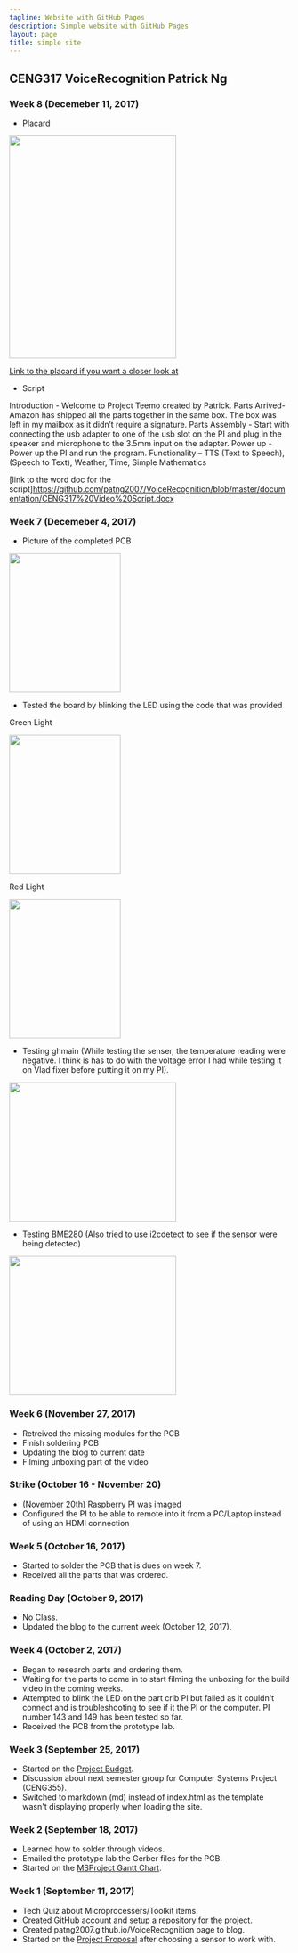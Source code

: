 ```yaml
---
tagline: Website with GitHub Pages
description: Simple website with GitHub Pages
layout: page
title: simple site
---
```


CENG317 VoiceRecognition Patrick Ng
-------------
### Week 8 (Decemeber 11, 2017)
* Placard 


<img src="https://raw.githubusercontent.com/patng2007/VoiceRecognition/master/images/Placard%20PatrickNg.png" width="300" height="400">

[Link to the placard if you want a closer look at](https://raw.githubusercontent.com/patng2007/VoiceRecognition/master/images/Placard%20PatrickNg.png) 

* Script

Introduction - Welcome to Project Teemo created by Patrick.
Parts Arrived- Amazon has shipped all the parts together in the same box. The box was left in my mailbox as it didn’t require a signature.
Parts Assembly - Start with connecting the usb adapter to one of the usb slot on the PI and plug in the speaker and microphone to the 3.5mm input on the adapter. 
Power up - Power up the PI and run the program.
Functionality – TTS (Text to Speech), (Speech to Text), Weather, Time, Simple Mathematics

[link to the word doc for the script]https://github.com/patng2007/VoiceRecognition/blob/master/documentation/CENG317%20Video%20Script.docx

### Week 7 (Decemeber 4, 2017)
* Picture of the completed PCB 


<img src="https://raw.githubusercontent.com/patng2007/VoiceRecognition/master/images/PCB.jpg" width="200" height="250">

* Tested the board by blinking the LED using the code that was provided

Green Light


<img src="https://raw.githubusercontent.com/patng2007/VoiceRecognition/master/images/25130200_1596600073717008_2110699828_o.jpg" width="200" height="250">

Red Light


<img src="https://raw.githubusercontent.com/patng2007/VoiceRecognition/master/images/25198686_1596600080383674_1571117686_o.jpg" width="200" height="250">

* Testing ghmain (While testing the senser, the temperature reading were negative. I think is has to do with the voltage error I had while testing it on Vlad fixer before putting it on my PI).


<img src="https://raw.githubusercontent.com/patng2007/VoiceRecognition/master/images/CENG317%20GHMAIN.PNG" width="300" height="250">

* Testing BME280 (Also tried to use i2cdetect to see if the sensor were being detected)


<img src="https://raw.githubusercontent.com/patng2007/VoiceRecognition/master/images/CENG317%20bme280.PNG" width="300" height="250">

### Week 6 (November 27, 2017)

* Retreived the missing modules for the PCB
* Finish soldering PCB
* Updating the blog to current date
* Filming unboxing part of the video

### Strike (October 16 - November 20)

* (November 20th) Raspberry PI was imaged
* Configured the PI to be able to remote into it from a PC/Laptop instead of using an HDMI connection

### Week 5 (October 16, 2017)

* Started to solder the PCB that is dues on week 7. 
* Received all the parts that was ordered.

### Reading Day (October 9, 2017)

* No Class. 
* Updated the blog to the current week (October 12, 2017).

### Week 4 (October 2, 2017)

* Began to research parts and ordering them. 
* Waiting for the parts to come in to start filming the unboxing for the build video in the coming weeks. 
* Attempted to blink the LED on the part crib PI but failed as it couldn't connect and is troubleshooting to see if it the PI or the computer. PI number 143 and 149 has been tested so far. 
* Received the PCB from the prototype lab.

### Week 3 (September 25, 2017)

* Started on the [Project Budget](https://github.com/patng2007/VoiceRecognition/blob/master/documentation/CENG317%20Budget.xlsx).
* Discussion about next semester group for Computer Systems Project (CENG355).
* Switched to markdown (md) instead of index.html as the template wasn't displaying properly when loading the site. 

### Week 2 (September 18, 2017)

* Learned how to solder through videos.
* Emailed the prototype lab the Gerber files for the PCB.
* Started on the [MSProject Gantt Chart](https://github.com/patng2007/VoiceRecognition/blob/master/documentation/Project_Schedule.pdf).

### Week 1 (September 11, 2017)

* Tech Quiz about Microprocessers/Toolkit items.
* Created GitHub account and setup a repository for the project.
* Created patng2007.github.io/VoiceRecognition page to blog.
* Started on the [Project Proposal](https://github.com/patng2007/VoiceRecognition/blob/master/documentation/ProposalContentStudentNameRev02.xlsx) after choosing a sensor to work with. 





